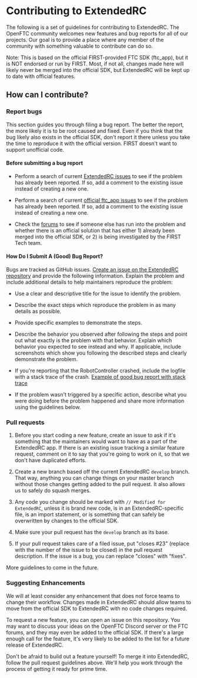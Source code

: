 # Contributing to ExtendedRC

The following is a set of guidelines for contributing to ExtendedRC. The OpenFTC community welcomes new features and bug
reports for all of our projects. Our goal is to provide a place where any member of the community with something valuable
to contribute can do so.

Note: This is based on the official FIRST-provided FTC SDK (ftc_app), but it is NOT endorsed or run by FIRST. Most, if
not all, changes made here will likely never be merged into the official SDK, but ExtendedRC will be kept up to date with
official features.

## How can I contribute?

### Report bugs

This section guides you through filing a bug report.  The better the report, the more likely it is to be root caused and
fixed. Even if you think that the bug likely also exists in the official SDK, don't report it there unless you take the
time to reproduce it with the official version. FIRST doesn't want to support unofficial code.

#### Before submitting a bug report

- Perform a search of current [ExtendedRC issues](https://github.com/WardBenjamin/ExtendedRC/issues) to see if the problem has
  already been reported.  If so, add a comment to the existing issue instead of creating a new one.

- Perform a search of current [official ftc_app issues](https://github.com/ftctechnh/ftc_app/issues) to see if the
  problem has already been reported.  If so, add a comment to the existing issue instead of creating a new one.

- Check the [forums](http://ftcforum.usfirst.org/forum.php) to see if someone else has run into the problem and whether
  there is an official solution that has either 1) already been merged into the official SDK, or 2) is being
  investigated by the FIRST Tech team.


#### How Do I Submit A (Good) Bug Report?

Bugs are tracked as GitHub issues.
[Create an issue on the ExtendedRC repository](https://github.com/WardBenjamin/ExtendedRC/issues/new)
and provide the following information.
Explain the problem and include additional details to help maintainers reproduce the problem:

- Use a clear and descriptive title for the issue to identify the problem.

- Describe the exact steps which reproduce the problem in as many details as possible.

- Provide specific examples to demonstrate the steps.

- Describe the behavior you observed after following the steps and point out what exactly is the problem with that
  behavior. Explain which behavior you expected to see instead and why. If applicable, include screenshots which show you
  following the described steps and clearly demonstrate the problem.

- If you're reporting that the RobotController crashed, include the logfile with a stack trace of the crash.
  [Example of good bug report with stack trace](https://github.com/ftctechnh/ftc_app/issues/224)

- If the problem wasn't triggered by a specific action, describe what you were doing before the problem happened and
  share more information using the guidelines below.


### Pull requests

1. Before you start coding a new feature, create an issue to ask if it's something that the maintainers would want to
   have as a part of the ExtendedRC app. If there is an existing issue tracking a similar feature request, comment on it to
   say that you're going to work on it, so that we don't have duplicated efforts.

2. Create a new branch based off the current ExtendedRC `develop` branch. That way, anything you can change things on
   your master branch without those changes getting added to the pull request. It also allows us to safely do squash merges.

3. Any code you change should be marked with `// Modified for ExtendedRC`, unless it is brand new code, is in an
   ExtendedRC-specific file, is an import statement, or is something that can safely be overwritten by changes to the
   official SDK.

4. Make sure your pull request has the `develop` branch as its base.

5. If your pull request takes care of a filed issue, put "closes #23" (replace with the number of the issue to be closed)
   in the pull request description. If the issue is a bug, you can replace "closes" with "fixes".

More guidelines to come in the future.

### Suggesting Enhancements

We will at least consider any enhancement that does not force teams to change their workflow. Changes made in ExtendedRC
should allow teams to move from the official SDK to ExtendedRC with no code changes required.

To request a new feature, you can open an issue on this repository. You may want to discuss your ideas on the OpenFTC
Discord server or the FTC forums, and they may even be added to the official SDK. If there's a large enough call for the
feature, it's very likely to be added to the list for a future release of ExtendedRC.

Don't be afraid to build out a feature yourself! To merge it into ExtendedRC, follow the pull request guidelines above.
We'll help you work through the process of getting it ready for prime time.
